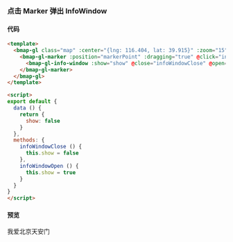 <template lang="md">

# 点

`BmMarker`

## 属性

|属性名|类型|默认值|描述|
|------|-----|-----|----|
|position|Point||标注的位置|
|offset|Size||标注的位置偏移值|
|icon|Icon||标注所用的图标对象|
|massClear|Boolean|true|是否在调用map.clearOverlays清除此覆盖物|
|dragging|Boolean|false|是否启用拖拽|
|clicking|Boolean|true|是否响应点击事件|
|raiseOnDrag|Boolean|false|拖拽标注时，标注是否开启离开地图表面效果|
|draggingCursor|String||拖拽标注时的鼠标指针样式。此属性值需遵循CSS的cursor属性规范|
|rotation|Number||旋转角度|
|shadow|Icon||阴影图标|
|title|String||鼠标移到marker上的显示内容|
|label|Label||为标注添加文本标注|
|animation|String||动画效果|
|top|Boolean|false|将标注置于其他标注之上。默认情况下，纬度较低的标注会覆盖在纬度较高的标注之上，从而形成一种立体效果。通过此方法可使某个标注覆盖在其他所有标注之上。注意：如果在多个标注对象上调用此方法，则这些标注依旧按照纬度产生默认的覆盖效果。|
|zIndex|Number|0|设置覆盖物的zIndex|

## 事件

|事件名|参数|描述|
|------|----|----|
|click|event{type, target}|点击标注图标后会触发此事件|
|dblclick|event{type, target, point,pixel}|双击标注图标后会触发此事件|
|mousedown|event{type, target, point,pixel}|鼠标在标注图上按下触发此事件|
|mouseup|event{type, target, point,pixel}|鼠标在标注图上释放触发此事件|
|mouseout|event{type, target, point,pixel}|鼠标离开标注时触发此事件|
|mouseover|event{type, target, point,pixel}|当鼠标进入标注图标区域时会触发此事件|
|remove|event{type, target}|移除标注时触发|
|infowindowclose|event{type, target}|信息窗在此标注上关闭时触发此事件|
|infowindowopen|event{type, target}|信息窗在此标注上打开时触发此事件|
|dragstart|event{type, target}|开始拖拽标注时触发此事件|
|dragging|event{type, target, pixel, point}|拖拽标注过程中触发此事件|
|dragend|event{type, target, pixel, point}|拖拽结束时触发此事件|
|rightclick|event{type, target}|右键点击标注时触发此事件|


## 示例

### 在地图中心添加可拖动的跳跃点标记

#### 代码

```html
<template>
  <bmap-gl class="map" :center="{lng: 116.404, lat: 39.915}" :zoom="15">
    <bmap-gl-marker :position="{lng: 116.404, lat: 39.915}" :dragging="true" animation="BMAP_ANIMATION_BOUNCE">
      <bmap-gl-label content="我爱北京天安门" :labelStyle="{color: 'red', fontSize : '24px'}" :offset="{width: -35, height: 30}"/>
    </bmap-gl-marker>
  </bmap-gl>
</template>
```

#### 预览
<doc-preview>
  <bmap-gl class="map" :center="{lng: 116.404, lat: 39.915}" :zoom="15">
    <bmap-gl-marker :position="markerPoint" :dragging="true" animation="BMAP_ANIMATION_BOUNCE">
      <bmap-gl-label content="我爱北京天安门" :labelStyle="{color: '#f33', fontSize : '12px'}" :offset="{width: -35, height: 30}"/>
    </bmap-gl-marker>
  </bmap-gl>
</doc-preview>

### 添加一个自定义图标的点

#### 代码

```html
<template>
  <bmap-gl class="map" :center="{lng: 116.404, lat: 39.915}" :zoom="15">
    <bmap-gl-marker :position="markerPoint" :dragging="true" animation="BMAP_ANIMATION_BOUNCE" :icon="{url: 'http://developer.baidu.com/map/jsdemo/img/fox.gif', size: {width: 300, height: 157}}"></bmap-gl-marker>
  </bmap-gl>
</template>
```

#### 预览
<doc-preview>
  <bmap-gl class="map" :center="{lng: 116.404, lat: 39.915}" :zoom="15">
    <bmap-gl-marker :position="markerPoint" :icon="markerIcon"></bmap-gl-marker>
  </bmap-gl>
</doc-preview>
</template>

### 点击 Marker 弹出 InfoWindow

#### 代码

```html
<template>
  <bmap-gl class="map" :center="{lng: 116.404, lat: 39.915}" :zoom="15">
    <bmap-gl-marker :position="markerPoint" :dragging="true" @click="infoWindowOpen">
      <bmap-gl-info-window :show="show" @close="infoWindowClose" @open="infoWindowOpen">我爱北京天安门</bmap-gl-info-window>
    </bmap-gl-marker>
  </bmap-gl>
</template>

<script>
export default {
  data () {
    return {
      show: false
    }
  },
  methods: {
    infoWindowClose () {
      this.show = false
    },
    infoWindowOpen () {
      this.show = true
    }
  }
}
</script>
```

#### 预览
<doc-preview>
  <bmap-gl class="map" :center="{lng: 116.404, lat: 39.915}" :zoom="15">
    <bmap-gl-marker :position="{lng: 116.404, lat: 39.915}" :dragging="true" @click="infoWindowOpen">
      <bmap-gl-info-window :show="infoWindow.show" @close="infoWindowClose" @open="infoWindowOpen">我爱北京天安门</bmap-gl-info-window>
    </bmap-gl-marker>
  </bmap-gl>
</doc-preview>


<script>
export default {
  data () {
    return {
      infoWindow: {
        show: true
      },
      markerIcon: {
        url: 'http://developer.baidu.com/map/jsdemo/img/fox.gif',
        size: {width: 300, height: 157}
      },
      markerLabel: {
        content: 'Marker Label',
        opts: {
          offset: {
            width: 20,
            height: -10
          }
        }
      },
      markerPoint: {
        lng: 116.404,
        lat: 39.915
      }
    }
  },
  methods: {
    infoWindowClose () {
      this.infoWindow.show = false
    },
    infoWindowOpen () {
      this.infoWindow.show = true
    }
  }
}
</script>